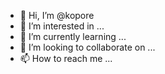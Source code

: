 - 👋 Hi, I’m @kopore
- 👀 I’m interested in ...
- 🌱 I’m currently learning ...
- 💞️ I’m looking to collaborate on ...
- 📫 How to reach me ...

<!---
kopore/kopore is a ✨ special ✨ repository because its `README.md` (this file) appears on your GitHub profile.
You can click the Preview link to take a look at your changes.
--->
